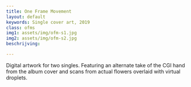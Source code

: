 ```yaml
---
title: One Frame Movement
layout: default
keywords: Single cover art, 2019
class: ofms
img1: assets/img/ofm-s1.jpg
img2: assets/img/ofm-s2.jpg 
beschrijving: 

---
```

Digital artwork for two singles. Featuring an alternate take of the CGI hand from the album cover and scans from actual flowers overlaid with virtual droplets.